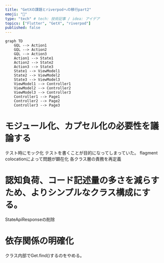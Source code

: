 ```yaml
---
title: "GetXの課題とriverpodへの移行part2"
emoji: "🚀"
type: "tech" # tech: 技術記事 / idea: アイデア
topics: ["Flutter", "GetX", "riverpod"]
published: false
---
```


```mermaid
graph TD
    GQL --> Action1
    GQL --> Action2
    GQL --> Action3
    Action1 --> State1
    Action2 --> State2
    Action3 --> State3
    State1 --> ViewModel1
    State2 --> ViewModel2
    State3 --> ViewModel3
    ViewModel1 --> Controller1
    ViewModel2 --> Controller2
    ViewModel3 --> Controller3
    Controller1 --> Page1
    Controller2 --> Page2
    Controller3 --> Page3
```

# モジュール化、カプセル化の必要性を議論する

テスト時にモック化
テストを書くことが目的になってしまっていた。
flagment colocationによって問題が顕在化
各クラス層の責務を再定義

# 認知負荷、コード記述量の多さを減らすため、よりシンプルなクラス構成にする。
StateApiResponseの削除

# 依存関係の明確化
クラス内部でGet.find()するのをやめる。
